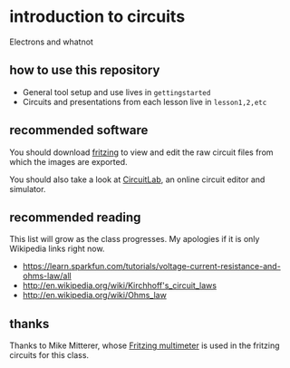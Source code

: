 # introduction to circuits
Electrons and whatnot

## how to use this repository

* General tool setup and use lives in `gettingstarted`
* Circuits and presentations from each lesson live in `lesson1,2,etc`

## recommended software

You should download [fritzing](http://fritzing.org/home/) to view and edit the raw circuit files from which the images are exported.

You should also take a look at [CircuitLab](https://www.circuitlab.com/), an online circuit editor and simulator.

## recommended reading
This list will grow as the class progresses. My apologies if it is only Wikipedia links right now.

* https://learn.sparkfun.com/tutorials/voltage-current-resistance-and-ohms-law/all
* http://en.wikipedia.org/wiki/Kirchhoff's_circuit_laws
* http://en.wikipedia.org/wiki/Ohms_law

## thanks
Thanks to Mike Mitterer, whose [Fritzing multimeter](https://github.com/MikeMitterer/fritzing-multimeter) is used in the fritzing circuits for this class.
